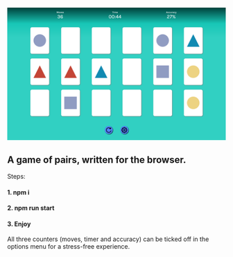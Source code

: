![Alt text](scrn.png)

## A game of pairs, written for the browser. 

Steps: 

#### 1. npm i 

#### 2. npm run start 

#### 3. Enjoy

All three counters (moves, timer and accuracy)  can be ticked off in the options menu for a stress-free experience. 
